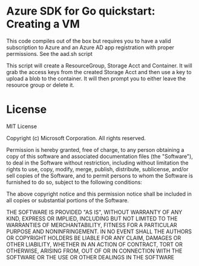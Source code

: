 # Azure SDK for Go quickstart: Creating a VM

This code compiles out of the box but requires you to have a valid subscription
to Azure and an Azure AD app registration with proper permissions.  See the
aad.sh script

This script will create a ResourceGroup, Storage Acct and Container.  It will 
grab the access keys from the created Storage Acct and then use a key to 
upload a blob to the container.  It will then prompt you to either leave the
resource group or delete it.

# License

MIT License

Copyright (c) Microsoft Corporation. All rights reserved.

Permission is hereby granted, free of charge, to any person obtaining a copy
of this software and associated documentation files (the "Software"), to deal
in the Software without restriction, including without limitation the rights
to use, copy, modify, merge, publish, distribute, sublicense, and/or sell
copies of the Software, and to permit persons to whom the Software is
furnished to do so, subject to the following conditions:

The above copyright notice and this permission notice shall be included in all
copies or substantial portions of the Software.

THE SOFTWARE IS PROVIDED "AS IS", WITHOUT WARRANTY OF ANY KIND, EXPRESS OR
IMPLIED, INCLUDING BUT NOT LIMITED TO THE WARRANTIES OF MERCHANTABILITY,
FITNESS FOR A PARTICULAR PURPOSE AND NONINFRINGEMENT. IN NO EVENT SHALL THE
AUTHORS OR COPYRIGHT HOLDERS BE LIABLE FOR ANY CLAIM, DAMAGES OR OTHER
LIABILITY, WHETHER IN AN ACTION OF CONTRACT, TORT OR OTHERWISE, ARISING FROM,
OUT OF OR IN CONNECTION WITH THE SOFTWARE OR THE USE OR OTHER DEALINGS IN THE
SOFTWARE
